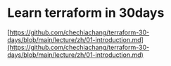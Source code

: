 # Learn terraform in 30days

[https://github.com/chechiachang/terraform-30-days/blob/main/lecture/zh/01-introduction.md](https://github.com/chechiachang/terraform-30-days/blob/main/lecture/zh/01-introduction.md)
